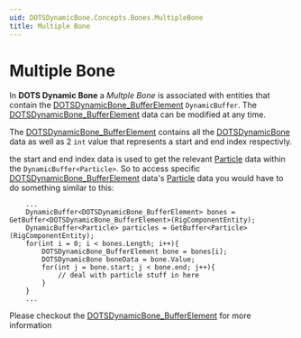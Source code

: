```yaml
---
uid: DOTSDynamicBone.Concepts.Bones.MultipleBone
title: Multiple Bone
---
```


# Multiple Bone

In **DOTS Dynamic Bone** a *Multple Bone* is associated with entities that contain the 
[DOTSDynamicBone_BufferElement](xref:DOTSDynamicBone.DOTSDynamicBone_BufferElement)
```DynamicBuffer```. The [DOTSDynamicBone_BufferElement](xref:DOTSDynamicBone.DOTSDynamicBone_BufferElement) data can be modified at any time. 

The [DOTSDynamicBone_BufferElement](xref:DOTSDynamicBone.DOTSDynamicBone_BufferElement) contains all the 
[DOTSDynamicBone](xref:DOTSDynamicBone.DOTSDynamicBone) data as well as 2 ```int``` value that represents a start and end index respectivly.

the start and end index data is used to get the relevant [Particle](xref:DOTSDynamicBone.Particle) data within the 
```DynamicBuffer<Particle>```. So to access specific [DOTSDynamicBone_BufferElement](xref:DOTSDynamicBone.DOTSDynamicBone_BufferElement)
data's [Particle](xref:DOTSDynamicBone.Particle) data you would have to do something similar to this:
```
	...
	DynamicBuffer<DOTSDynamicBone_BufferElement> bones = GetBuffer<DOTSDynamicBone_BufferElement>(RigComponentEntity);
	DynamicBuffer<Particle> particles = GetBuffer<Particle>(RigComponentEntity);
	for(int i = 0; i < bones.Length; i++){
		DOTSDynamicBone_BufferElement bone = bones[i];
		DOTSDynamicBone boneData = bone.Value;
		for(int j = bone.start; j < bone.end; j++){
			// deal with particle stuff in here
		}
	}
	...
```

Please checkout the [DOTSDynamicBone_BufferElement](xref:DOTSDynamicBone.DOTSDynamicBone_BufferElement) for more information
